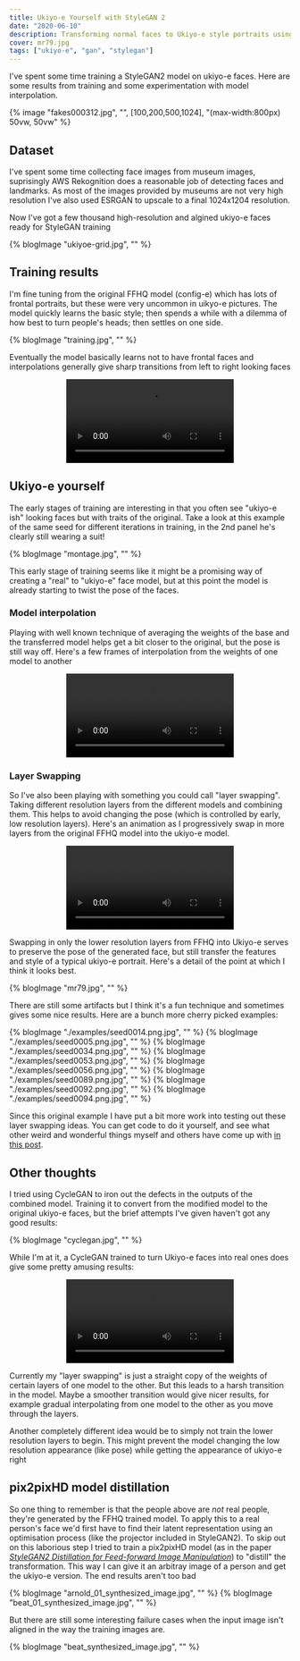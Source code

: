 ```yaml
---
title: Ukiyo-e Yourself with StyleGAN 2
date: "2020-06-10"
description: Transforming normal faces to Ukiyo-e style portraits using Generative Adversarial Networks
cover: mr79.jpg
tags: ["ukiyo-e", "gan", "stylegan"]
---
```

<!--
{%- css %}
img {
  text-decoration: none; /* Remove underline from the link */
  max-width: 100%;
  height: auto;
}

{% endcss %} -->

I've spent some time training a StyleGAN2 model on ukiyo-e faces. Here are some results from training and some experimentation with model interpolation.

<!-- {% blogImage "fakes000312.jpg", "" %} -->

{% image "fakes000312.jpg", "", [100,200,500,1024], "(max-width:800px) 50vw, 50vw" %}


## Dataset

I've spent some time collecting face images from museum images, suprisingly AWS Rekognition does a reasonable job of detecting faces and landmarks. As most of the images provided by museums are not very high resolution I've also used ESRGAN to upscale to a final 1024x1204 resolution.

Now I've got a few thousand high-resolution and algined ukiyo-e faces ready for StyleGAN training

{% blogImage "ukiyoe-grid.jpg", "" %}

## Training results

I'm fine tuning from the original FFHQ model (config-e) which has lots of frontal portraits, but these were very uncommon in uikyo-e pictures. The model quickly learns the basic style; then spends a while with a dilemma of how best to turn people's heads; then settles on one side.

{% blogImage "training.jpg", "" %}

Eventually the model basically learns not to have frontal faces and interpolations generally give sharp transitions from left to right looking faces


<p align="center">
<video controls src="ukiyoe-interpolation.mp4"></video>
</p>

## Ukiyo-e yourself

The early stages of training are interesting in that you often see "ukiyo-e ish" looking faces but with traits of the original. Take a look at this example of the same seed for different iterations in training, in the 2nd panel he's clearly still wearing a suit!

{% blogImage "montage.jpg", "" %}

This early stage of training seems like it might be a promising way of creating a "real" to "ukiyo-e" face model, but at this point the model is already starting to twist the pose of the faces.

### Model interpolation

Playing with well known technique of averaging the weights of the base and the transferred model helps get a bit closer to the original, but the pose is still way off. Here's a few frames of interpolation from the weights of one model to another

<p align="center">
<video controls src="averaging.mp4"></video>
</p>

### Layer Swapping

So I've also been playing with something you could call "layer swapping". Taking different resolution layers from the different models and combining them. This helps to avoid changing the pose (which is controlled by early, low resolution layers). Here's an animation as I progressively swap in more layers from the original FFHQ model into the ukiyo-e model.

<p align="center">
<video controls src="swapping.mp4"></video>
</p>

Swapping in only the lower resolution layers from FFHQ into Ukiyo-e serves to preserve the pose of the generated face, but still transfer the features and style of a typical ukiyo-e portrait. Here's a detail of the point at which I think it looks best.

{% blogImage "mr79.jpg", "" %}

There are still some artifacts but I think it's a fun technique and sometimes gives some nice results. Here are a bunch more cherry picked examples:

{% blogImage "./examples/seed0014.png.jpg", "" %}
{% blogImage "./examples/seed0005.png.jpg", "" %}
{% blogImage "./examples/seed0034.png.jpg", "" %}
{% blogImage "./examples/seed0053.png.jpg", "" %}
{% blogImage "./examples/seed0056.png.jpg", "" %}
{% blogImage "./examples/seed0089.png.jpg", "" %}
{% blogImage "./examples/seed0092.png.jpg", "" %}
{% blogImage "./examples/seed0094.png.jpg", "" %}

Since this original example I have put a bit more work into testing out these layer swapping ideas. You can get code to do it yourself, and see what other weird and wonderful things myself and others have come up with [in this post](../stylegan-network-blending).

## Other thoughts

I tried using CycleGAN to iron out the defects in the outputs of the combined model. Training it to convert from the modified model to the original ukiyo-e faces, but the brief attempts I've given haven't got any good results:

{% blogImage "cyclegan.jpg", "" %}

While I'm at it, a CycleGAN trained to turn Ukiyo-e faces into real ones does give some pretty amusing results:


<p align="center">
<video controls src="ukiyoe_face.mp4"></video>
</p>

Currently my "layer swapping" is just a straight copy of the weights of certain layers of one model to the other. But this leads to a harsh transition in the model. Maybe a smoother transition would give nicer results, for example gradual interpolating from one model to the other as you move through the layers.

Another completely different idea would be to simply not train the lower resolution layers to begin. This might prevent the model changing the low resolution appearance (like pose) while getting the appearance of ukiyo-e right

## pix2pixHD model distillation

So one thing to remember is that the people above are _not_ real people, they're generated by the FFHQ trained model. To apply this to a real person's face we'd first have to find their latent representation using an optimisation process (like the projector included in StyleGAN2). To skip out on this laborious step I tried to train a pix2pixHD model (as in the paper [_StyleGAN2 Distillation for Feed-forward Image Manipulation_](https://github.com/EvgenyKashin/stylegan2-distillation)) to "distill" the transformation. This way I can give it an arbitray image of a person and get the ukiyo-e version. The end results aren't too bad

{% blogImage "arnold_01_synthesized_image.jpg", "" %}
{% blogImage "beat_01_synthesized_image.jpg", "" %}

But there are still some interesting failure cases when the input image isn't aligned in the way the training images are.

{% blogImage "beat_synthesized_image.jpg", "" %}
